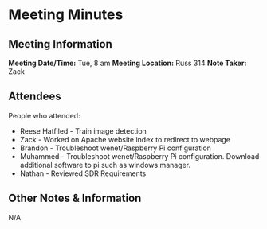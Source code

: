 # Meeting Minutes
## Meeting Information
**Meeting Date/Time:** Tue, 8 am
**Meeting Location:** Russ 314
**Note Taker:** Zack

## Attendees
People who attended:
- Reese Hatfiled - Train image detection
- Zack - Worked on Apache website index to redirect to webpage 
- Brandon - Troubleshoot wenet/Raspberry Pi configuration
- Muhammed - Troubleshoot wenet/Raspberry Pi configuration. Download additional software to pi such as windows manager.
- Nathan - Reviewed SDR Requirements

## Other Notes & Information
N/A
